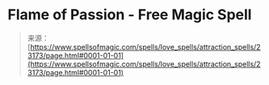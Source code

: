 <!--yml
category: 未分类
date: 2024-06-12 19:08:07
-->

# Flame of Passion - Free Magic Spell

> 来源：[https://www.spellsofmagic.com/spells/love_spells/attraction_spells/23173/page.html#0001-01-01](https://www.spellsofmagic.com/spells/love_spells/attraction_spells/23173/page.html#0001-01-01)